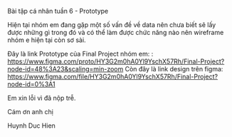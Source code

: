 Bài tập cá nhân tuần 6 - Prototype

Hiện tại nhóm em đang gặp một số vấn đề về data nên chưa biết sẽ lấy được những gì trong đó và có thể làm được chức năng nào nên wireframe nhóm e hiện tại còn sơ sài.</br>

Đây là link Prototype của Final Project nhóm em: : </br>
https://www.figma.com/proto/HY3G2m0hA0Yl9YschX57Rh/Final-Project?node-id=48%3A23&scaling=min-zoom
Còn đây là link design trên figma: </br>
https://www.figma.com/file/HY3G2m0hA0Yl9YschX57Rh/Final-Project?node-id=0%3A1

Em xin lỗi vì đã nộp trễ.</br>

Cám ơn anh chị </br>

Huynh Duc Hien
